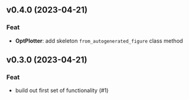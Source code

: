 ## v0.4.0 (2023-04-21)

### Feat

- **OptPlotter**: add skeleton `from_autogenerated_figure` class method

## v0.3.0 (2023-04-21)

### Feat

- build out first set of functionality (#1)
